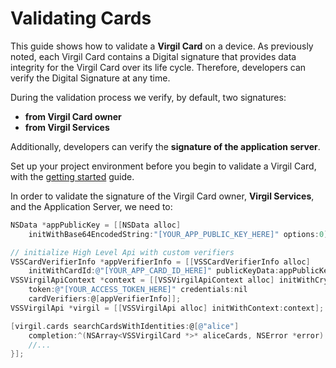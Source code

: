 # Validating Cards

This guide shows how to validate a **Virgil Card** on a device. As previously noted, each Virgil Card contains a Digital signature that provides data integrity for the Virgil Card over its life cycle. Therefore, developers can verify the Digital Signature at any time.

During the validation process we verify, by default, two signatures:
- **from Virgil Card owner**
- **from Virgil Services**

Additionally, developers can verify the **signature of the application server**.

Set up your project environment before you begin to validate a Virgil Card, with the [getting started](https://github.com/VirgilSecurity/virgil-sdk-x/blob/docs-review/documentation-objectivec/guides/configuration/client-configuration.md) guide.

In order to validate the signature of the Virgil Card owner, **Virgil Services**, and the Application Server, we need to:

```objectivec
NSData *appPublicKey = [[NSData alloc]
	initWithBase64EncodedString:"[YOUR_APP_PUBLIC_KEY_HERE]" options:0];

// initialize High Level Api with custom verifiers
VSSCardVerifierInfo *appVerifierInfo = [[VSSCardVerifierInfo alloc]
	initWithCardId:@"[YOUR_APP_CARD_ID_HERE]" publicKeyData:appPublicKey];
VSSVirgilApiContext *context = [[VSSVirgilApiContext alloc] initWithCrypto:nil
	token:@"[YOUR_ACCESS_TOKEN_HERE]" credentials:nil
	cardVerifiers:@[appVerifierInfo]];
VSSVirgilApi *virgil = [[VSSVirgilApi alloc] initWithContext:context];

[virgil.cards searchCardsWithIdentities:@[@"alice"]
	completion:^(NSArray<VSSVirgilCard *>* aliceCards, NSError *error) {
	//...
}];
```
